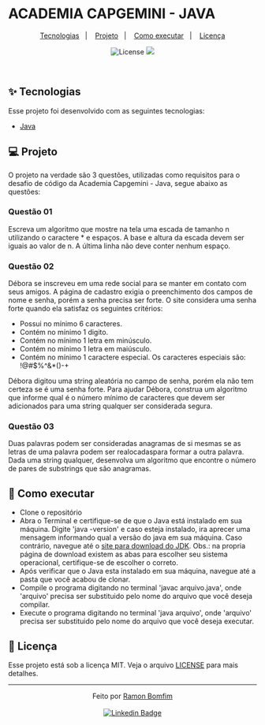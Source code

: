 # ACADEMIA CAPGEMINI - JAVA

<p align="center">
  <a href="#-tecnologias">Tecnologias</a>&nbsp;&nbsp;&nbsp;|&nbsp;&nbsp;&nbsp;
  <a href="#-projeto">Projeto</a>&nbsp;&nbsp;&nbsp;|&nbsp;&nbsp;&nbsp;
  <a href="#-como-executar">Como executar</a>&nbsp;&nbsp;&nbsp;|&nbsp;&nbsp;&nbsp;
  <a href="#-licença">Licença</a>
</p>

<p align="center">
  <img alt="License" src="https://img.shields.io/static/v1?label=license&message=MIT&color=2ca2d4&labelColor=ff9705">

 <img src="https://img.shields.io/static/v1?label=ACDM&message=CAPG&color=2ca2d4&labelColor=ff9705" />
</p>

<br />

## ✨ Tecnologias

Esse projeto foi desenvolvido com as seguintes tecnologias:

- [Java](https://www.java.com/pt-BR/)

## 💻 Projeto

O projeto na verdade são 3 questões, utilizadas como requisitos para o desafio de código da Academia Capgemini - Java, segue abaixo as questões:

### Questão 01

Escreva um algoritmo que mostre na tela uma escada de tamanho n utilizando o caractere * e espaços. A base e altura da escada devem ser iguais ao valor de n. A última linha não deve conter nenhum espaço.

### Questão 02

Débora se inscreveu em uma rede social para se manter em contato com seus amigos. A página de cadastro exigia o preenchimento dos campos de nome e senha, porém a senha precisa ser forte. O site considera uma senha forte quando ela satisfaz os seguintes critérios:

- Possui no mínimo 6 caracteres.
- Contém no mínimo 1 digito.
- Contém no mínimo 1 letra em minúsculo.
- Contém no mínimo 1 letra em maiúsculo.
- Contém no mínimo 1 caractere especial. Os caracteres especiais são: !@#$%^&*()-+

Débora digitou uma string aleatória no campo de senha, porém ela não tem certeza se é uma senha forte. Para ajudar Débora, construa um algoritmo que informe qual é o número mínimo de caracteres que devem ser adicionados para uma string qualquer ser considerada segura.

### Questão 03

Duas palavras podem ser consideradas anagramas de si mesmas se as letras de uma palavra podem ser realocadaspara formar a outra palavra. Dada uma string qualquer, desenvolva um algoritmo que encontre o número de pares de substrings que são anagramas.

## 🚀 Como executar

- Clone o repositório
- Abra o Terminal e certifique-se de que o Java está instalado em sua máquina. Digite 'java -version' e caso esteja instalado, ira aprecer uma mensagem informando qual a versão do java em sua máquina. Caso contrário, navegue até o [site para download do JDK](https://www.oracle.com/java/technologies/downloads/#jdk17-windows). Obs.: na propria página de download existem as abas para escolher seu sistema operacional, certifique-se de escolher o correto.
- Após verificar que o Java esta instalado em sua máquina, navegue até a pasta que você acabou de clonar. 
- Compile o programa digitando no terminal 'javac arquivo.java', onde 'arquivo' precisa ser substituido pelo nome do arquivo que você deseja compilar.
- Execute o programa digitando no terminal 'java arquivo', onde 'arquivo' precisa ser substituido pelo nome do arquivo que você deseja executar.

## 📄 Licença

Esse projeto está sob a licença MIT. Veja o arquivo [LICENSE](LICENSE.md) para mais detalhes.

---

<p align="center">Feito por <a href="https://github.com/RamonBomfim">Ramon Bomfim</a> <br><br>
<a href="https://www.linkedin.com/in/ramon-bomfim-8372a919a/">
  <img alt="Linkedin Badge" src="https://img.shields.io/badge/-Ramon_Bomfim-blue?style=flat-square&logo=Linkedin&logoColor=white">
</a>
</p>

 
